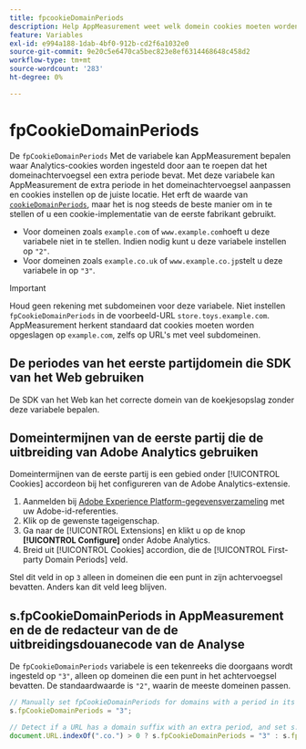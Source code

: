```yaml
---
title: fpcookieDomainPeriods
description: Help AppMeasurement weet welk domein cookies moeten worden opgeslagen als het achtervoegsel van uw domein een punt bevat.
feature: Variables
exl-id: e994a188-1dab-4bf0-912b-cd2f6a1032e0
source-git-commit: 9e20c5e6470ca5bec823e8ef6314468648c458d2
workflow-type: tm+mt
source-wordcount: '283'
ht-degree: 0%

---
```


# fpCookieDomainPeriods

De `fpCookieDomainPeriods` Met de variabele kan AppMeasurement bepalen waar Analytics-cookies worden ingesteld door aan te roepen dat het domeinachtervoegsel een extra periode bevat. Met deze variabele kan AppMeasurement de extra periode in het domeinachtervoegsel aanpassen en cookies instellen op de juiste locatie. Het erft de waarde van [`cookieDomainPeriods`](cookiedomainperiods.md), maar het is nog steeds de beste manier om in te stellen of u een cookie-implementatie van de eerste fabrikant gebruikt.

* Voor domeinen zoals `example.com` of `www.example.com`hoeft u deze variabele niet in te stellen. Indien nodig kunt u deze variabele instellen op `"2"`.
* Voor domeinen zoals `example.co.uk` of `www.example.co.jp`stelt u deze variabele in op `"3"`.

>[!IMPORTANT]
>
>Houd geen rekening met subdomeinen voor deze variabele. Niet instellen `fpCookieDomainPeriods` in de voorbeeld-URL `store.toys.example.com`. AppMeasurement herkent standaard dat cookies moeten worden opgeslagen op `example.com`, zelfs op URL&#39;s met veel subdomeinen.

## De periodes van het eerste partijdomein die SDK van het Web gebruiken

De SDK van het Web kan het correcte domein van de koekjesopslag zonder deze variabele bepalen.

## Domeintermijnen van de eerste partij die de uitbreiding van Adobe Analytics gebruiken

Domeintermijnen van de eerste partij is een gebied onder [!UICONTROL Cookies] accordeon bij het configureren van de Adobe Analytics-extensie.

1. Aanmelden bij [Adobe Experience Platform-gegevensverzameling](https://experience.adobe.com/data-collection) met uw Adobe-id-referenties.
2. Klik op de gewenste tageigenschap.
3. Ga naar de [!UICONTROL Extensions] en klikt u op de knop **[!UICONTROL Configure]** onder Adobe Analytics.
4. Breid uit [!UICONTROL Cookies] accordion, die de [!UICONTROL First-party Domain Periods] veld.

Stel dit veld in op `3` alleen in domeinen die een punt in zijn achtervoegsel bevatten. Anders kan dit veld leeg blijven.

## s.fpCookieDomainPeriods in AppMeasurement en de de redacteur van de de uitbreidingsdouanecode van de Analyse

De `fpCookieDomainPeriods` variabele is een tekenreeks die doorgaans wordt ingesteld op `"3"`, alleen op domeinen die een punt in het achtervoegsel bevatten. De standaardwaarde is `"2"`, waarin de meeste domeinen passen.

```js
// Manually set fpCookieDomainPeriods for domains with a period in its suffix, such as www.example.co.uk
s.fpCookieDomainPeriods = "3";

// Detect if a URL has a domain suffix with an extra period, and set s.fpCookieDomainPeriods automatically
document.URL.indexOf(".co.") > 0 ? s.fpCookieDomainPeriods = "3" : s.fpCookieDomainPeriods = "2";
```
